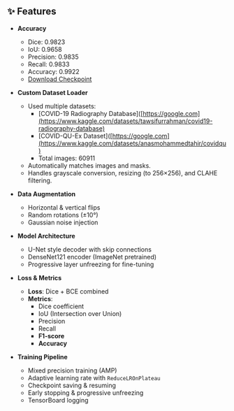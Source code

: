 ## ✨ Features
- **Accuracy**
  - Dice: 0.9823
  - IoU: 0.9658
  - Precision: 0.9835
  - Recall: 0.9833
  - Accuracy: 0.9922   
  - [Download Checkpoint](https://1024terabox.com/s/1cH2LXa_22BvCWUMaVQJiWw)
 
- **Custom Dataset Loader**
  - Used multiple datasets:
    - [COVID-19 Radiography Database]([https://google.com](https://www.kaggle.com/datasets/tawsifurrahman/covid19-radiography-database)
    - [COVID-QU-Ex Dataset]([https://google.com](https://www.kaggle.com/datasets/anasmohammedtahir/covidqu)
    - Total images: 60911
  - Automatically matches images and masks.
  - Handles grayscale conversion, resizing (to 256×256), and CLAHE filtering.

- **Data Augmentation**
  - Horizontal & vertical flips
  - Random rotations (±10°)
  - Gaussian noise injection

- **Model Architecture**
  - U-Net style decoder with skip connections
  - DenseNet121 encoder (ImageNet pretrained)
  - Progressive layer unfreezing for fine-tuning

- **Loss & Metrics**
  - **Loss**: Dice + BCE combined
  - **Metrics**:
    - Dice coefficient
    - IoU (Intersection over Union)
    - Precision
    - Recall
    - **F1-score**
    - **Accuracy**

- **Training Pipeline**
  - Mixed precision training (AMP)
  - Adaptive learning rate with `ReduceLROnPlateau`
  - Checkpoint saving & resuming
  - Early stopping & progressive unfreezing
  - TensorBoard logging




